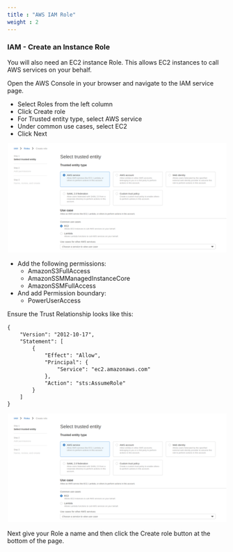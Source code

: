 ```yaml
---
title : "AWS IAM Role"
weight : 2
---
```


### IAM - Create an Instance Role

You will also need an EC2 instance Role. This allows EC2 instances to call AWS services on your behalf.

Open the AWS Console in your browser and navigate to the IAM service page. 

- Select Roles from the left column
- Click Create role
- For Trusted entity type, select AWS service
- Under common use cases, select EC2
- Click Next

![create-role](/static/create-role.png)

- Add the following permissions:
    - AmazonS3FullAccess
    - AmazonSSMManagedInstanceCore
    - AmazonSSMFullAccess
- And add Permission boundary:
    - PowerUserAccess

Ensure the Trust Relationship looks like this:
```
{
    "Version": "2012-10-17",
    "Statement": [
        {
            "Effect": "Allow",
            "Principal": {
                "Service": "ec2.amazonaws.com"
            },
            "Action": "sts:AssumeRole"
        }
    ]
}
```

![create-role](/static/create-role.png)

Next give your Role a name and then click the Create role button at the bottom of the page.
